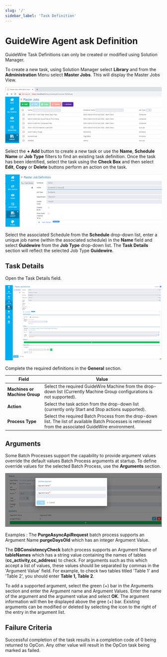 ```yaml
---
slug: '/'
sidebar_label: 'Task Definition'
---
```


# GuideWire Agent ask Definition

GuideWire Task Definitions can only be created or modified using Solution Manager.

To create a new task, using Solution Manager select **Library** and from the **Administration** Menu select **Master Jobs**.
This will display the Master Jobs View.

![Master Jobs](../static/img/task-definition-1.png)

Select the **+ Add** button to create a new task or use the **Name**, **Schedule Name** or **Job Type** filters to find an existing task definition. Once the task has been 
identified, select the task using the **Check Box** and then select **Edit**, **Copy** or **Delete** buttons perform an action on the task.

![Create Master Job](../static/img/task-definition-2.png)

Select the associated Schedule from the **Schedule** drop-down list, enter a unique job name (within the associated schedule) in the **Name** field and select **Guidewire**
from the **Job Type** drop-down list. The **Task Details** section will reflect the selected Job Type **Guidewire**. 

## Task Details

Open the Task Details field.

![GuideWire Job Details](../static/img/task-definition-3.png)

Complete the required definitions in the **General** section.

Field                            | Value
-------------------------------- | -----------
**Machines or Machine Group**    | Select the required GuideWire Machine from the drop-down list (Currently Machine Group configurations is not supported).  
**Action**                       | Select the task action from the drop-down list (currently only Start and Stop actions supported).
**Process Type**                 | Select the required Batch Process from the drop-down list. The list of available Batch Processes is retrieved from the associated GuideWire environment.

## Arguments

Some Batch Processes support the capability to provide argument values override the default values Batch Process arguments at startup.
To define override values for the selected Batch Process, use the **Arguments** section.

![GuideWire Task Arguments](../static/img/task-definition-4.png)

Examples :
The **PurgeAsyncApiRequest** batch process supports an Argument Name **purgeDaysOld** which has an integer Argument Value.

The **DBConsistencyCheck** batch process supports an Argument Name of **tableNames** which has a string value containing the names of tables (**cc_activity,cc_address**) to check. For arguments such as this which accept a list of values, these values should be separated by commas in the 'Argument Value' field. For example, to check two tables titled 'Table 1' and 'Table 2', you should enter **Table 1, Table 2**. 

To add a supported argument, select the green (+) bar in the Arguments section and enter the Argument name and Argument Values.
Enter the name of the argument and the argument value and select **OK**. The argument information will then be displayed above the gree (+) bar.
Existing arguments can be modified or deleted by selecting the icon to the right of the entry in the argument list.

## Failure Criteria
Successful completion of the task results in a completion code of 0 being returned to OpCon. Any other value will result in the OpCon task being marked as failed. 
